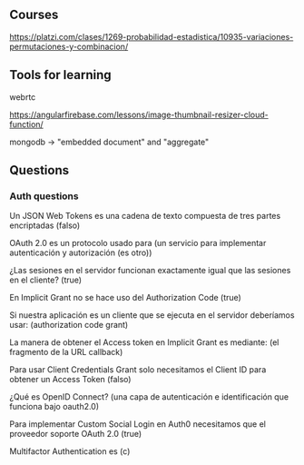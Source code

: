 ## Courses

https://platzi.com/clases/1269-probabilidad-estadistica/10935-variaciones-permutaciones-y-combinacion/

## Tools for learning

webrtc

https://angularfirebase.com/lessons/image-thumbnail-resizer-cloud-function/

mongodb -> "embedded document" and "aggregate"

## Questions

### Auth questions

Un JSON Web Tokens es una cadena de texto compuesta de tres partes encriptadas (falso)

OAuth 2.0 es un protocolo usado para (un servicio para implementar autenticación y autorización (es otro))

¿Las sesiones en el servidor funcionan exactamente igual que las sesiones en el cliente? (true)

En Implicit Grant no se hace uso del Authorization Code (true)

Si nuestra aplicación es un cliente que se ejecuta en el servidor deberíamos usar: (authorization code grant)

La manera de obtener el Access token en Implicit Grant es mediante: (el fragmento de la URL callback)

Para usar Client Credentials Grant solo necesitamos el Client ID para obtener un Access Token (falso)

¿Qué es OpenID Connect? (una capa de autenticación e identificación que funciona bajo oauth2.0)

Para implementar Custom Social Login en Auth0 necesitamos que el proveedor soporte OAuth 2.0 (true)

Multifactor Authentication es (c)
